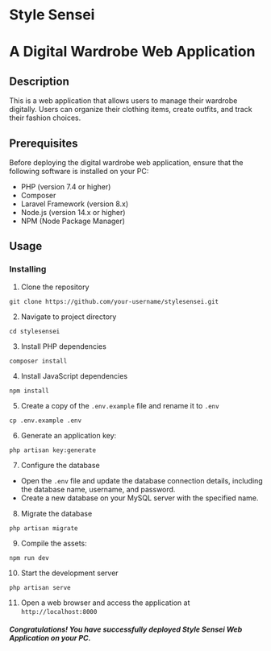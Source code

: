 # Style Sensei
# A Digital Wardrobe Web Application

## Description

This is a web application that allows users to manage their wardrobe digitally. Users can organize their clothing items, create outfits, and track their fashion choices.

## Prerequisites

Before deploying the digital wardrobe web application, ensure that the following software is installed on your PC:

- PHP (version 7.4 or higher)
- Composer
- Laravel Framework (version 8.x)
- Node.js (version 14.x or higher)
- NPM (Node Package Manager)

## Usage

### Installing

1. Clone the repository

```
git clone https://github.com/your-username/stylesensei.git
```
2. Navigate to project directory 

```
cd stylesensei
```

3. Install PHP dependencies

```
composer install
```
4. Install JavaScript dependencies

```
npm install
```
5. Create a copy of the ``.env.example`` file and rename it to `.env`

```
cp .env.example .env
```
6. Generate an application key:

```
php artisan key:generate

```
7. Configure the database
- Open the `.env` file and update the database connection details, including the database name, username, and password.
- Create a new database on your MySQL server with the specified name.

8. Migrate the database 

```
php artisan migrate
```

9. Compile the assets:

```
npm run dev
```

10. Start the development server

```
php artisan serve
```

11. Open a web browser and access the application at `http://localhost:8000`

##### Congratulations! You have successfully deployed Style Sensei Web Application on your PC.




